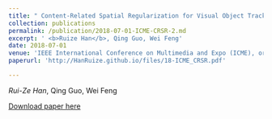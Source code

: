 ```yaml
---
title: " Content-Related Spatial Regularization for Visual Object Tracking "
collection: publications
permalink: /publication/2018-07-01-ICME-CRSR-2.md
excerpt: ' <b>Ruize Han</b>, Qing Guo, Wei Feng'
date: 2018-07-01
venue: 'IEEE International Conference on Multimedia and Expo (ICME), oral, best paper'
paperurl: 'http://HanRuize.github.io/files/18-ICME_CRSR.pdf'

---
```

<i>Rui-Ze Han</i>, Qing Guo, Wei Feng

[Download paper here](http://HanRuize.github.io/files/18-ICME_CRSR.pdf)

